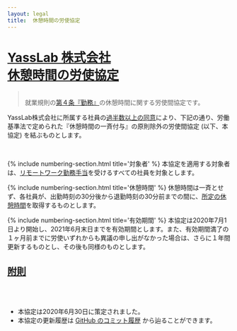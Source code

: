 ```yaml
---
layout: legal
title:  休憩時間の労使協定
---
```


<div class="text-center">
  <h1 id="top"><a href="#top">YassLab 株式会社<br>休憩時間の労使協定</a></h1>
</div>

<blockquote style="padding-top: 15px;">就業規則の<a href="/ja/docs/work-regulations/#4-勤%E3%80%80務">第４条『勤務』</a>の休憩時間に関する労使間協定です。</blockquote>

YassLab株式会社に所属する社員の[過半数以上の同意](https://github.com/yasslab/yasslab.jp/pull/348)により、下記の通り、労働基準法で定められた『休憩時間の一斉付与』の原則除外の労使間協定 (以下、本協定) を結ぶものとします。

<br>


{% include numbering-section.html title='対象者' %}
本協定を適用する対象者は、[リモートワーク勤務手当](/ja/docs/wage-regulations/#14-%E3%83%AA%E3%83%A2%E3%83%BC%E3%83%88%E3%83%AF%E3%83%BC%E3%82%AF%E5%8B%A4%E5%8B%99%E6%89%8B%E5%BD%93%E3%81%AE%E6%94%AF%E7%B5%A6)を受けるすべての社員を対象とします。

{% include numbering-section.html title='休憩時間' %}
休憩時間は一斉とせず、各社員が、出勤時刻の30分後から退勤時刻の30分前までの間に、[所定の休憩時間](/ja/docs/work-regulations/#4-%E5%8B%A4%E3%80%80%E5%8B%99)を取得するものとします。

{% include numbering-section.html title='有効期間' %}
本協定は2020年7月1日より開始し、2021年6月末日までを有効期間とします。また、有効期間満了の１ヶ月前までに労使いずれからも異議の申し出がなかった場合は、さらに１年間更新するものとし、その後も同様のものとします。

<h2 id="附則" style="padding-bottom: 50px;"><a href="#附則">附則</a></h2>

- 本協定は2020年6月30日に策定されました。
- 本協定の更新履歴は [GitHub のコミット履歴](https://github.com/yasslab/yasslab.jp/commits/master/ja/docs/breaktime-agreement/index.md) から辿ることができます。
